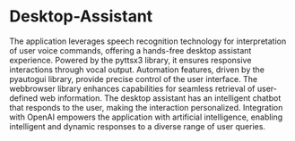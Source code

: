 # Desktop-Assistant
The application leverages speech recognition technology for interpretation of user voice commands, offering a hands-free desktop assistant experience. 
Powered by the pyttsx3 library, it ensures responsive interactions through vocal output. 
Automation features, driven by the pyautogui library, provide precise control of the user interface. 
The webbrowser library enhances capabilities for seamless retrieval of user-defined web information. 
The desktop assistant has an intelligent chatbot that responds to the user, making the interaction personalized. 
Integration with OpenAI empowers the application with artificial intelligence, enabling intelligent and dynamic responses to a diverse range of user queries.
